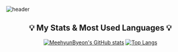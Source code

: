 ![header](https://capsule-render.vercel.app/api?type=waving&height=300&color=gradient&text=MeehyunByeon&reversal=false&section=header&animation=fadeIn&fontColor=073763&textBg=false&fontAlign=50)

<div align=center>

<h2>💡 My Stats & Most Used Languages 💡</h2>

[![MeehyunByeon's GitHub stats](https://github-readme-stats.vercel.app/api?username=MeehyunByeon)](https://github.com/MeehyunByeon/github-readme-stats)
[![Top Langs](https://github-readme-stats.vercel.app/api/top-langs/?username=MeehyunByeon&layout=compact)](https://github.com/MeehyunByeon/github-readme-stats)


</div>
